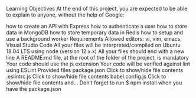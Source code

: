 Learning Objectives At the end of this project, you are expected to be able to explain to anyone, without the help of Google:

how to create an API with Express how to authenticate a user how to store data in MongoDB how to store temporary data in Redis how to setup and use a background worker Requirements Allowed editors: vi, vim, emacs, Visual Studio Code All your files will be interpreted/compiled on Ubuntu 18.04 LTS using node (version 12.x.x) All your files should end with a new line A README.md file, at the root of the folder of the project, is mandatory Your code should use the js extension Your code will be verified against lint using ESLint Provided files package.json Click to show/hide file contents .eslintrc.js Click to show/hide file contents babel.config.js Click to show/hide file contents and… Don’t forget to run $ npm install when you have the package.json
